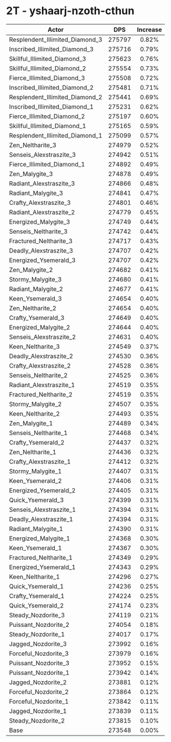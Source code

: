 # 2T - yshaarj-nzoth-cthun
| Actor | DPS | Increase |
|---|:---:|:---:|
|Resplendent_Illimited_Diamond_3|275797|0.82%|
|Inscribed_Illimited_Diamond_3|275716|0.79%|
|Skillful_Illimited_Diamond_3|275623|0.76%|
|Skillful_Illimited_Diamond_2|275554|0.73%|
|Fierce_Illimited_Diamond_3|275508|0.72%|
|Inscribed_Illimited_Diamond_2|275481|0.71%|
|Resplendent_Illimited_Diamond_2|275441|0.69%|
|Inscribed_Illimited_Diamond_1|275231|0.62%|
|Fierce_Illimited_Diamond_2|275197|0.60%|
|Skillful_Illimited_Diamond_1|275165|0.59%|
|Resplendent_Illimited_Diamond_1|275099|0.57%|
|Zen_Neltharite_3|274979|0.52%|
|Senseis_Alexstraszite_3|274942|0.51%|
|Fierce_Illimited_Diamond_1|274892|0.49%|
|Zen_Malygite_3|274878|0.49%|
|Radiant_Alexstraszite_3|274866|0.48%|
|Radiant_Malygite_3|274841|0.47%|
|Crafty_Alexstraszite_3|274801|0.46%|
|Radiant_Alexstraszite_2|274779|0.45%|
|Energized_Malygite_3|274749|0.44%|
|Senseis_Neltharite_3|274742|0.44%|
|Fractured_Neltharite_3|274717|0.43%|
|Deadly_Alexstraszite_3|274707|0.42%|
|Energized_Ysemerald_3|274707|0.42%|
|Zen_Malygite_2|274682|0.41%|
|Stormy_Malygite_3|274680|0.41%|
|Radiant_Malygite_2|274677|0.41%|
|Keen_Ysemerald_3|274654|0.40%|
|Zen_Neltharite_2|274654|0.40%|
|Crafty_Ysemerald_3|274649|0.40%|
|Energized_Malygite_2|274644|0.40%|
|Senseis_Alexstraszite_2|274631|0.40%|
|Keen_Neltharite_3|274549|0.37%|
|Deadly_Alexstraszite_2|274530|0.36%|
|Crafty_Alexstraszite_2|274528|0.36%|
|Senseis_Neltharite_2|274525|0.36%|
|Radiant_Alexstraszite_1|274519|0.35%|
|Fractured_Neltharite_2|274519|0.35%|
|Stormy_Malygite_2|274507|0.35%|
|Keen_Neltharite_2|274493|0.35%|
|Zen_Malygite_1|274489|0.34%|
|Senseis_Neltharite_1|274468|0.34%|
|Crafty_Ysemerald_2|274437|0.32%|
|Zen_Neltharite_1|274436|0.32%|
|Crafty_Alexstraszite_1|274412|0.32%|
|Stormy_Malygite_1|274407|0.31%|
|Keen_Ysemerald_2|274406|0.31%|
|Energized_Ysemerald_2|274405|0.31%|
|Quick_Ysemerald_3|274399|0.31%|
|Senseis_Alexstraszite_1|274394|0.31%|
|Deadly_Alexstraszite_1|274394|0.31%|
|Radiant_Malygite_1|274390|0.31%|
|Energized_Malygite_1|274368|0.30%|
|Keen_Ysemerald_1|274367|0.30%|
|Fractured_Neltharite_1|274349|0.29%|
|Energized_Ysemerald_1|274343|0.29%|
|Keen_Neltharite_1|274296|0.27%|
|Quick_Ysemerald_1|274236|0.25%|
|Crafty_Ysemerald_1|274224|0.25%|
|Quick_Ysemerald_2|274174|0.23%|
|Steady_Nozdorite_3|274119|0.21%|
|Puissant_Nozdorite_2|274054|0.18%|
|Steady_Nozdorite_1|274017|0.17%|
|Jagged_Nozdorite_3|273992|0.16%|
|Forceful_Nozdorite_3|273979|0.16%|
|Puissant_Nozdorite_3|273952|0.15%|
|Puissant_Nozdorite_1|273942|0.14%|
|Jagged_Nozdorite_2|273881|0.12%|
|Forceful_Nozdorite_2|273864|0.12%|
|Forceful_Nozdorite_1|273842|0.11%|
|Jagged_Nozdorite_1|273839|0.11%|
|Steady_Nozdorite_2|273815|0.10%|
|Base|273548|0.00%|
